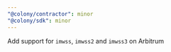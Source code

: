 ```yaml
---
"@colony/contractor": minor
"@colony/sdk": minor
---
```


Add support for `imwss`, `imwss2` and `imwss3` on Arbitrum
